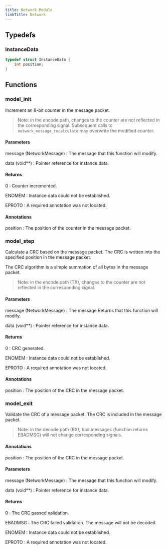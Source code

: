 ```yaml
---
title: Network Module
linkTitle: Network
---
```

## Typedefs

### InstanceData

```c
typedef struct InstanceData {
    int position;
}
```

## Functions

### model_init


Increment an 8-bit counter in the message packet.

> Note: in the encode path, changes to the counter are not reflected in
the corresponding signal. Subsequent calls to `network_message_recalculate`
may overwrite the modified counter.


#### Parameters

message (NetworkMessage)
: The message that this function will modify.

data (void**)
: Pointer reference for instance data.


#### Returns

0
: Counter incremented.

ENOMEM
: Instance data could not be established.

EPROTO
: A required annotation was not located.


#### Annotations

position
: The position of the counter in the message packet.

### model_step


Calculate a CRC based on the message packet. The CRC is written into the
specified position in the message packet.

The CRC algorithm is a simple summation of all bytes in the message packet.

> Note: in the encode path (TX), changes to the counter are not reflected in
the corresponding signal.


#### Parameters

message (NetworkMessage)
: The message Returns that this function will modify.

data (void**)
: Pointer  reference for instance data.


#### Returns

0
: CRC generated.

ENOMEM
: Instance data could not be established.

EPROTO
: A required annotation was not located.


#### Annotations

position
: The position of the CRC in the message packet.

### model_exit


Validate the CRC of a message packet. The CRC is included in the message packet.

> Note: in the decode path (RX), bad messages (function returns EBADMSG) will
not change corresponding signals.


#### Annotations

position
: The position of the CRC in the message packet.

#### Parameters

message (NetworkMessage)
: The message that this function will modify.

data (void**)
: Pointer reference for instance data.


#### Returns

0
: The CRC passed validation.

EBADMSG
: The CRC failed validation. The message will not be decoded.

ENOMEM
: Instance data could not be established.

EPROTO
: A required annotation was not located.



